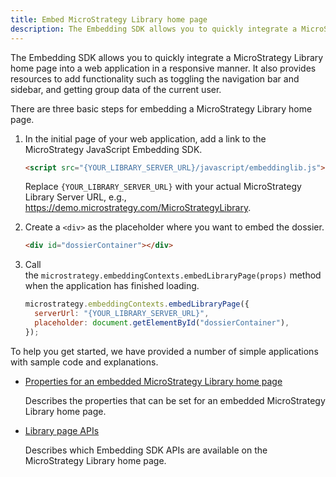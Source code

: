 ```yaml
---
title: Embed MicroStrategy Library home page
description: The Embedding SDK allows you to quickly integrate a MicroStrategy Library home page into a web application in a responsive manner. It also provides resources to add functionality such as toggling the navigation bar and sidebar, and getting group data of the current user.
---
```


The Embedding SDK allows you to quickly integrate a MicroStrategy Library home page into a web application in a responsive manner. It also provides resources to add functionality such as toggling the navigation bar and sidebar, and getting group data of the current user.

There are three basic steps for embedding a MicroStrategy Library home page.

1. In the initial page of your web application, add a link to the MicroStrategy JavaScript Embedding SDK.

   ```html
   <script src="{YOUR_LIBRARY_SERVER_URL}/javascript/embeddinglib.js"></script>
   ```

   Replace `{YOUR_LIBRARY_SERVER_URL}` with your actual MicroStrategy Library Server URL, e.g., <https://demo.microstrategy.com/MicroStrategyLibrary>.

1. Create a `<div>` as the placeholder where you want to embed the dossier.

   ```html
   <div id="dossierContainer"></div>
   ```

1. Call the `microstrategy.embeddingContexts.embedLibraryPage(props)` method when the application has finished loading.

   ```js
   microstrategy.embeddingContexts.embedLibraryPage({
     serverUrl: "{YOUR_LIBRARY_SERVER_URL}",
     placeholder: document.getElementById("dossierContainer"),
   });
   ```

To help you get started, we have provided a number of simple applications with sample code and explanations.

- [Properties for an embedded MicroStrategy Library home page](./embed-library-properties.md)

  Describes the properties that can be set for an embedded MicroStrategy Library home page.

- [Library page APIs](./library-page-apis.md)

  Describes which Embedding SDK APIs are available on the MicroStrategy Library home page.
